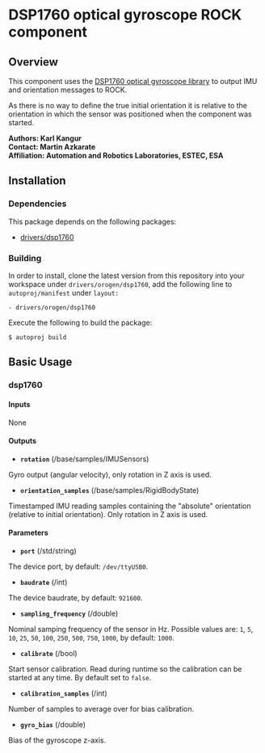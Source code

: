 # DSP1760 optical gyroscope ROCK component

## Overview

This component uses the [DSP1760 optical gyroscope library](https://github.com/hdpr-rover/drivers-dsp1760) to output IMU and orientation messages to ROCK.

As there is no way to define the true initial orientation it is relative to the orientation in which the sensor was positioned when the component was started.

**Authors: Karl Kangur  
Contact: Martin Azkarate  
Affiliation: Automation and Robotics Laboratories, ESTEC, ESA**


## Installation

### Dependencies

This package depends on the following packages:

* [drivers/dsp1760](https://github.com/hdpr-rover/drivers-dsp1760)

### Building

In order to install, clone the latest version from this repository into your workspace under `drivers/orogen/dsp1760`, add the following line to `autoproj/manifest` under `layout:`

    - drivers/orogen/dsp1760

Execute the following to build the package:

    $ autoproj build


## Basic Usage

### dsp1760

#### Inputs

None

#### Outputs

* **`rotation`** (/base/samples/IMUSensors)

Gyro output (angular velocity), only rotation in Z axis is used.

* **`orientation_samples`** (/base/samples/RigidBodyState)

Timestamped IMU reading samples containing the "absolute" orientation (relative to initial orientation). Only rotation in Z axis is used.

#### Parameters

* **`port`** (/std/string)

The device port, by default: `/dev/ttyUSB0`.

* **`baudrate`** (/int)

The device baudrate, by default: `921600`.

* **`sampling_frequency`** (/double)

Nominal samping frequency of the sensor in Hz. Possible values are: `1`, `5`, `10`, `25`, `50`, `100`, `250`, `500`, `750`, `1000`, by default: `1000`.

* **`calibrate`** (/bool)

Start sensor calibration. Read during runtime so the calibration can be started at any time. By default set to `false`.

* **`calibration_samples`** (/int)

Number of samples to average over for bias calibration.

* **`gyro_bias`** (/double)

Bias of the gyroscope z-axis.
